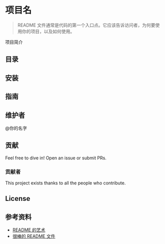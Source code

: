# 项目名

> README 文件通常是代码的第一个入口点。它应该告诉访问者，为何要使用你的项目，以及如何使用。

项目简介

## 目录


## 安装

## 指南

## 维护者

@你的名字

## 贡献

Feel free to dive in! Open an issue or submit PRs.

### 贡献者

This project exists thanks to all the people who contribute.

## License

## 参考资料
- [README 的艺术](https://github.com/noffle/art-of-readme/blob/master/README-zh.md)
- [很棒的 README 文件](https://github.com/matiassingers/awesome-readme)
